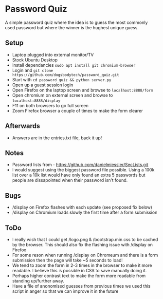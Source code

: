 # Password Quiz

A simple password quiz where the idea is to guess the most commonly used password but where the winner is the hughest unique guess.

## Setup
* Laptop plugged into external monitor/TV
* Stock Ubuntu Desktop 
* Install dependancies `sudo apt install git chromium-browser`
* Login and `git clone https://github.com/dogsbodytech/password_quiz.git`
* Start with `cd password_quiz && python server.py`
* Open up a guest session login
* Open Firefox on the laptop screen and browse to `localhost:8888/form`
* Open chromium on external screen and browse to `localhost:8888/display`
* F11 on both browsers to go full screen
* Zoom Firefox browser a couple of times to make the form clearer

## Afterwards
* Answers are in the entries.txt file, back it up!

## Notes
* Password lists from - https://github.com/danielmiessler/SecLists.git
* I would suggest using the biggest password file possible. Using a 100k list over a 10k list would have only found an extra 5 passwords but people are dissapointed when their password isn't found.

## Bugs
* /display on Firefox flashes with each update (see proposed fix below)
* /display on Chromium loads slowly the first time after a form submission

## ToDo
* I really wish that I could get /logo.png & /bootstrap.min.css to be cached by the browser.  This should also fix the flashing issue with /display on Firefox
* For some reson when running /display on Chromeum and there is a form submission then the page will take ~5 seconds to load!
* We tend to zoom the form in 2-3 times in the browser to make it more readable. I believe this is possible in CSS to save manually doing it.
* Perhaps higher contrast text to make the form more readable from standing up/further away.
* Have a file of anonomised guesses from previous times we used this script in anger so that we can improve it in the future
